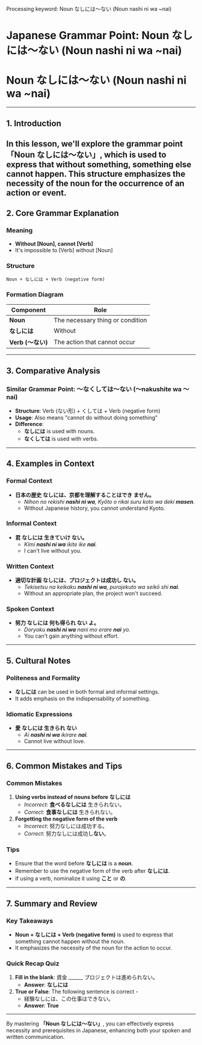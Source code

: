 Processing keyword: Noun なしには～ない (Noun nashi ni wa ~nai)
# Japanese Grammar Point: Noun なしには～ない (Noun nashi ni wa ~nai)
# Noun なしには～ない (Noun nashi ni wa ~nai)

---
## 1. Introduction
In this lesson, we'll explore the grammar point **「Noun なしには～ない」**, which is used to express that without something, something else cannot happen. This structure emphasizes the necessity of the noun for the occurrence of an action or event.
---
## 2. Core Grammar Explanation
### Meaning
- **Without [Noun], cannot [Verb]**
- It's impossible to [Verb] without [Noun]
### Structure
```
Noun + なしには + Verb (negative form)
```
### Formation Diagram
| Component           | Role                                  |
|---------------------|---------------------------------------|
| **Noun**            | The necessary thing or condition      |
| **なしには**         | Without                               |
| **Verb (～ない)**    | The action that cannot occur          |
---
## 3. Comparative Analysis
### Similar Grammar Point: ～なくしては～ない (～nakushite wa ～nai)
- **Structure**: Verb (ない形) + くしては + Verb (negative form)
- **Usage**: Also means "cannot do without doing something"
- **Difference**: 
  - **なしには** is used with nouns.
  - **なくしては** is used with verbs.
---
## 4. Examples in Context
### Formal Context
- **日本の歴史 **なしには**、京都を理解することはでき **ません**。**
  - *Nihon no rekishi **nashi ni wa**, Kyōto o rikai suru koto wa deki **masen**.*
  - Without Japanese history, you cannot understand Kyoto.
### Informal Context
- **君 **なしには** 生きていけ **ない**。**
  - *Kimi **nashi ni wa** ikite ike **nai**.*
  - I can't live without you.
### Written Context
- **適切な計画 **なしには**、プロジェクトは成功し **ない**。**
  - *Tekisetsu na keikaku **nashi ni wa**, purojekuto wa seikō shi **nai**.*
  - Without an appropriate plan, the project won't succeed.
### Spoken Context
- **努力 **なしには** 何も得られ **ない** よ。**
  - *Doryoku **nashi ni wa** nani mo erare **nai** yo.*
  - You can't gain anything without effort.
---
## 5. Cultural Notes
### Politeness and Formality
- **なしには** can be used in both formal and informal settings.
- It adds emphasis on the indispensability of something.
### Idiomatic Expressions
- **愛 **なしには** 生きられ **ない****
  - *Ai **nashi ni wa** ikirare **nai**.*
  - Cannot live without love.
---
## 6. Common Mistakes and Tips
### Common Mistakes
1. **Using verbs instead of nouns before なしには**
   - *Incorrect*: **食べるなしには** 生きられない。
   - *Correct*: **食事なしには** 生きられない。
2. **Forgetting the negative form of the verb**
   - *Incorrect*: 努力なしには成功する。
   - *Correct*: 努力なしには成功し**ない**。
### Tips
- Ensure that the word before **なしには** is a **noun**.
- Remember to use the negative form of the verb after **なしには**.
- If using a verb, nominalize it using **こと** or **の**.
---
## 7. Summary and Review
### Key Takeaways
- **Noun + なしには + Verb (negative form)** is used to express that something cannot happen without the noun.
- It emphasizes the necessity of the noun for the action to occur.
### Quick Recap Quiz
1. **Fill in the blank**: 資金 ______ プロジェクトは進められない。
   - **Answer**: **なしには**
2. **True or False**: The following sentence is correct -
   - 経験なしには、この仕事はできない。
   - **Answer**: **True**
---
By mastering **「Noun なしには～ない」**, you can effectively express necessity and prerequisites in Japanese, enhancing both your spoken and written communication.
